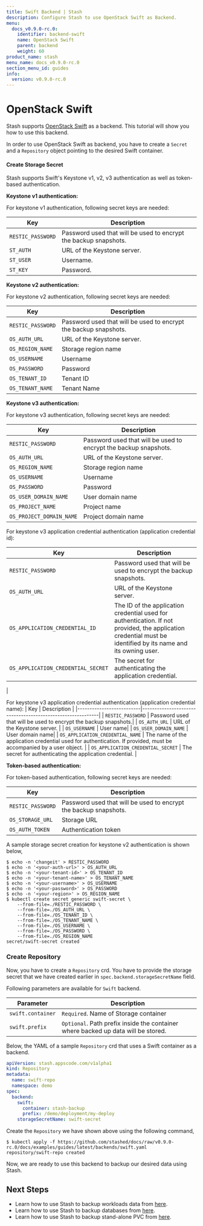 ```yaml
---
title: Swift Backend | Stash
description: Configure Stash to use OpenStack Swift as Backend.
menu:
  docs_v0.9.0-rc.0:
    identifier: backend-swift
    name: OpenStack Swift
    parent: backend
    weight: 60
product_name: stash
menu_name: docs_v0.9.0-rc.0
section_menu_id: guides
info:
  version: v0.9.0-rc.0
---
```


# OpenStack Swift

Stash supports [OpenStack Swift](https://www.swiftstack.com/product/open-source/openstack-swift) as a backend. This tutorial will show you how to use this backend.

In order to use OpenStack Swift as backend, you have to create a `Secret` and a `Repository` object pointing to the desired Swift container.

#### Create Storage Secret

Stash supports Swift's Keystone v1, v2, v3 authentication as well as token-based authentication.

**Keystone v1 authentication:**

For keystone v1 authentication, following secret keys are needed:

| Key                      | Description                                                |
|--------------------------|------------------------------------------------------------|
| `RESTIC_PASSWORD`        | Password used that will be used to encrypt the backup snapshots.|
| `ST_AUTH`                | URL of the Keystone server.                             |
| `ST_USER`                | Username.                             |
| `ST_KEY`                 | Password.                             |

**Keystone v2 authentication:**

For keystone v2 authentication, following secret keys are needed:

| Key                      | Description                                                |
|--------------------------|------------------------------------------------------------|
| `RESTIC_PASSWORD`        | Password used that will be used to encrypt the backup snapshots.|
| `OS_AUTH_URL`            | URL of the Keystone server.                             |
| `OS_REGION_NAME`         | Storage region name                              |
| `OS_USERNAME`            | Username                             |
| `OS_PASSWORD`            | Password                             |
| `OS_TENANT_ID`           | Tenant ID                             |
| `OS_TENANT_NAME`         | Tenant Name                             |

**Keystone v3 authentication:**

For keystone v3 authentication, following secret keys are needed:

| Key                      | Description                                                |
|--------------------------|------------------------------------------------------------|
| `RESTIC_PASSWORD`        | Password used that will be used to encrypt the backup snapshots.|
| `OS_AUTH_URL`            | URL of the Keystone server.                             |
| `OS_REGION_NAME`         | Storage region name                             |
| `OS_USERNAME`            | Username                             |
| `OS_PASSWORD`            | Password                             |
| `OS_USER_DOMAIN_NAME`    | User domain name                             |
| `OS_PROJECT_NAME`        | Project name                             |
| `OS_PROJECT_DOMAIN_NAME` | Project domain name                             |

For keystone v3 application credential authentication (application credential id):

| Key                      | Description                                                |
|--------------------------|------------------------------------------------------------|
| `RESTIC_PASSWORD`        | Password used that will be used to encrypt the backup snapshots.|
| `OS_AUTH_URL`            | URL of the Keystone server.                             |
| `OS_APPLICATION_CREDENTIAL_ID` | The ID of the application credential used for authentication. If not provided, the application credential must be identified by its name and its owning user.|
| `OS_APPLICATION_CREDENTIAL_SECRET` | The secret for authenticating the application credential.
|

For keystone v3 application credential authentication (application credential name):
| Key                      | Description                                                |
|--------------------------|------------------------------------------------------------|
| `RESTIC_PASSWORD`        | Password used that will be used to encrypt the backup snapshots.|
| `OS_AUTH_URL`            | URL of the Keystone server.                             |
| `OS_USERNAME` | User name|
| `OS_USER_DOMAIN_NAME` | User domain name|
| `OS_APPLICATION_CREDENTIAL_NAME` | The name of the application credential used for authentication. If provided, must be accompanied by a user object.
|
| `OS_APPLICATION_CREDENTIAL_SECRET` | The secret for authenticating the application credential.
|

**Token-based authentication:**

For token-based authentication, following secret keys are needed:

| Key                      | Description                                                |
|--------------------------|------------------------------------------------------------|
| `RESTIC_PASSWORD`        | Password used that will be used to encrypt the backup snapshots.|
| `OS_STORAGE_URL`         | Storage URL                         |
| `OS_AUTH_TOKEN`          | Authentication token                         |

A sample storage secret creation for keystone v2 authentication is shown below,

```console
$ echo -n 'changeit' > RESTIC_PASSWORD
$ echo -n '<your-auth-url>' > OS_AUTH_URL
$ echo -n '<your-tenant-id>' > OS_TENANT_ID
$ echo -n '<your-tenant-name>' > OS_TENANT_NAME
$ echo -n '<your-username>' > OS_USERNAME
$ echo -n '<your-password>' > OS_PASSWORD
$ echo -n '<your-region>' > OS_REGION_NAME
$ kubectl create secret generic swift-secret \
    --from-file=./RESTIC_PASSWORD \
    --from-file=./OS_AUTH_URL \
    --from-file=./OS_TENANT_ID \
    --from-file=./OS_TENANT_NAME \
    --from-file=./OS_USERNAME \
    --from-file=./OS_PASSWORD \
    --from-file=./OS_REGION_NAME
secret/swift-secret created
```

### Create Repository

Now, you have to create a `Repository` crd. You have to provide the storage secret that we have created earlier in `spec.backend.storageSecretName` field.

Following parameters are available for `Swift` backend.

|     Parameter     |                                  Description                                   |
| ----------------- | ------------------------------------------------------------------------------ |
| `swift.container` | `Required`. Name of Storage container                                          |
| `swift.prefix`    | `Optional`. Path prefix inside the container where backed up data will be stored. |

Below, the YAML of a sample `Repository` crd that uses a Swift container as a backend.

```yaml
apiVersion: stash.appscode.com/v1alpha1
kind: Repository
metadata:
  name: swift-repo
  namespace: demo
spec:
  backend:
    swift:
      container: stash-backup
      prefix: /demo/deployment/my-deploy
    storageSecretName: swift-secret
```

Create the `Repository` we have shown above using the following command,

```console
$ kubectl apply -f https://github.com/stashed/docs/raw/v0.9.0-rc.0/docs/examples/guides/latest/backends/swift.yaml
repository/swift-repo created
```

Now, we are ready to use this backend to backup our desired data using Stash.

## Next Steps

- Learn how to use Stash to backup workloads data from [here](/docs/v0.9.0-rc.0/guides/latest/workloads/overview).
- Learn how to use Stash to backup databases from [here](/docs/v0.9.0-rc.0/guides/latest/databases/overview).
- Learn how to use Stash to backup stand-alone PVC from [here](/docs/v0.9.0-rc.0/guides/latest/volumes/overview).
